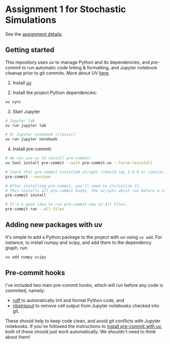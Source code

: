 # Assignment 1 for Stochastic Simulations

See the [assignment details](https://github.com/magggienn/stoch-sim-mandelbrot/blob/main/Assignment%201%20-%20MANDELBROT.pdf). 

## Getting started

This repository uses _uv_ to manage Python and its dependencies, and _pre-commit_ to run
automatic code linting & formatting, and Jupyter notebook cleanup prior to git commits. More about UV [here](https://docs.astral.sh/uv/guides/projects/).

1. Install [uv](https://github.com/astral-sh/uv)

2. Install the project Python dependencies:

```zsh
uv sync
```

3. Start Jupyter

```zsh
# Jupyter lab
uv run jupyter lab

# Or Jupyter notebook (classic)
uv run jupyter notebook
```

4. Install pre-commit:

```zsh
# We can use uv to install pre-commit!
uv tool install pre-commit --with pre-commit-uv --force-reinstall

# Check that pre-commit installed alright (should say 3.8.0 or similar)
pre-commit --version

# After installing pre-commit, you'll need to initialise it.
# This installs all pre-commit hooks, the scripts which run before a commit.
pre-commit install

# It's a good idea to run pre-commit now on all files.
pre-commit run --all-files
```

## Adding new packages with uv

It's simple to add a Python package to the project with uv using `uv add`.
For instance, to install numpy and scipy, and add them to the dependency graph, run:

```zsh
uv add numpy scipy
```

## Pre-commit hooks

I've included two main pre-commit hooks, which will run before any code is commited, namely:
- [ruff](https://github.com/astral-sh/ruff) to automatically lint and format Python code, and
- [nbstripout](https://github.com/kynan/nbstripout) to remove cell output from Jupyter notebooks checked into git.

These should help to keep code clean, and avoid git conflicts with Jupyter notebooks.
If you've followed the instructions to [install pre-commit with uv](#getting-started), both of these should
just work automatically. We shouldn't need to think about them!
